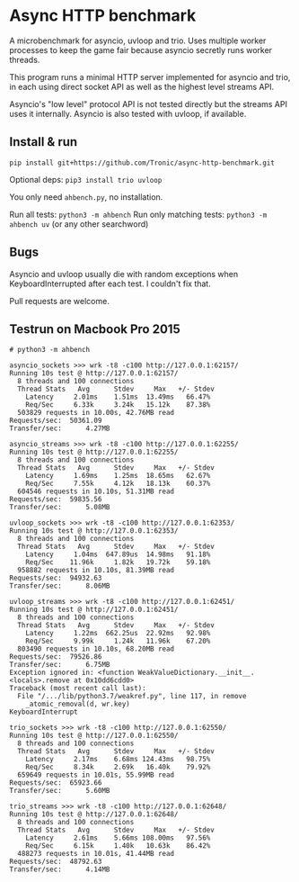 # Async HTTP benchmark

A microbenchmark for asyncio, uvloop and trio. Uses multiple worker processes to
keep the game fair because asyncio secretly runs worker threads.

This program runs a minimal HTTP server implemented for asyncio and trio,
in each using direct socket API as well as the highest level streams API.

Asyncio's "low level" protocol API is not tested directly but the streams API
uses it internally. Asyncio is also tested with uvloop, if available.

## Install & run

````
pip install git+https://github.com/Tronic/async-http-benchmark.git
````

Optional deps: `pip3 install trio uvloop`

You only need `ahbench.py`, no installation.

Run all tests: `python3 -m ahbench`
Run only matching tests: `python3 -m ahbench uv` (or any other searchword)

## Bugs

Asyncio and uvloop usually die with random exceptions when KeyboardInterrupted
after each test. I couldn't fix that.

Pull requests are welcome.

## Testrun on Macbook Pro 2015

````
# python3 -m ahbench

asyncio_sockets >>> wrk -t8 -c100 http://127.0.0.1:62157/
Running 10s test @ http://127.0.0.1:62157/
  8 threads and 100 connections
  Thread Stats   Avg      Stdev     Max   +/- Stdev
    Latency     2.01ms    1.51ms  13.49ms   66.47%
    Req/Sec     6.33k     3.24k   15.12k    87.38%
  503829 requests in 10.00s, 42.76MB read
Requests/sec:  50361.09
Transfer/sec:      4.27MB

asyncio_streams >>> wrk -t8 -c100 http://127.0.0.1:62255/
Running 10s test @ http://127.0.0.1:62255/
  8 threads and 100 connections
  Thread Stats   Avg      Stdev     Max   +/- Stdev
    Latency     1.69ms    1.25ms  18.65ms   62.67%
    Req/Sec     7.55k     4.12k   18.13k    60.37%
  604546 requests in 10.10s, 51.31MB read
Requests/sec:  59835.56
Transfer/sec:      5.08MB

uvloop_sockets >>> wrk -t8 -c100 http://127.0.0.1:62353/
Running 10s test @ http://127.0.0.1:62353/
  8 threads and 100 connections
  Thread Stats   Avg      Stdev     Max   +/- Stdev
    Latency     1.04ms  647.89us  14.98ms   91.18%
    Req/Sec    11.96k     1.82k   19.72k    59.18%
  958882 requests in 10.10s, 81.39MB read
Requests/sec:  94932.63
Transfer/sec:      8.06MB

uvloop_streams >>> wrk -t8 -c100 http://127.0.0.1:62451/
Running 10s test @ http://127.0.0.1:62451/
  8 threads and 100 connections
  Thread Stats   Avg      Stdev     Max   +/- Stdev
    Latency     1.22ms  662.25us  22.92ms   92.98%
    Req/Sec     9.99k     1.24k   11.96k    67.20%
  803490 requests in 10.10s, 68.20MB read
Requests/sec:  79526.86
Transfer/sec:      6.75MB
Exception ignored in: <function WeakValueDictionary.__init__.<locals>.remove at 0x10dd6cdd0>
Traceback (most recent call last):
  File "/.../lib/python3.7/weakref.py", line 117, in remove
    _atomic_removal(d, wr.key)
KeyboardInterrupt

trio_sockets >>> wrk -t8 -c100 http://127.0.0.1:62550/
Running 10s test @ http://127.0.0.1:62550/
  8 threads and 100 connections
  Thread Stats   Avg      Stdev     Max   +/- Stdev
    Latency     2.17ms    6.68ms 124.43ms   98.75%
    Req/Sec     8.34k     2.69k   16.40k    79.92%
  659649 requests in 10.01s, 55.99MB read
Requests/sec:  65923.66
Transfer/sec:      5.60MB

trio_streams >>> wrk -t8 -c100 http://127.0.0.1:62648/
Running 10s test @ http://127.0.0.1:62648/
  8 threads and 100 connections
  Thread Stats   Avg      Stdev     Max   +/- Stdev
    Latency     2.61ms    5.66ms 108.00ms   97.56%
    Req/Sec     6.15k     1.40k   10.63k    86.42%
  488273 requests in 10.01s, 41.44MB read
Requests/sec:  48792.63
Transfer/sec:      4.14MB
````